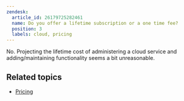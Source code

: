 ```yaml
---
zendesk:
  article_id: 26179725282461
  name: Do you offer a lifetime subscription or a one time fee?
  position: 3
  labels: cloud, pricing
---
```


No. Projecting the lifetime cost of administering a cloud service and adding/maintaining functionality seems a bit unreasonable.

## Related topics

- [Pricing](https://www.nabucasa.com/pricing/)